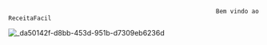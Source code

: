                                                               Bem vindo ao ReceitaFacil
![_da50142f-d8bb-453d-951b-d7309eb6236d](https://github.com/fabriciofvm/Projeto_ImersaoIA_ReceitaFacil-/assets/98234014/59355e24-3f56-4890-b114-e9de1c1148b2)


